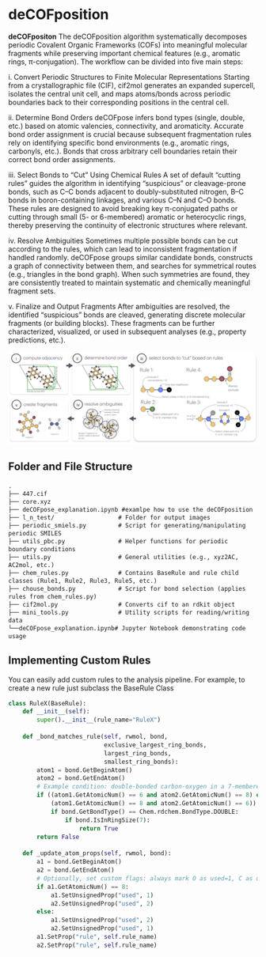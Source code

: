 # deCOFposition

**deCOFpositon** The deCOFposition algorithm systematically decomposes periodic Covalent Organic Frameworks (COFs) into meaningful molecular fragments while preserving important chemical features (e.g., aromatic rings, π-conjugation). The workflow can be divided into five main steps:


i. Convert Periodic Structures to Finite Molecular Representations
Starting from a crystallographic file (CIF), cif2mol generates an expanded supercell, isolates the central unit cell, and maps atoms/bonds across periodic boundaries back to their corresponding positions in the central cell.

ii. Determine Bond Orders
deCOFpose infers bond types (single, double, etc.) based on atomic valencies, connectivity, and aromaticity.
Accurate bond order assignment is crucial because subsequent fragmentation rules rely on identifying specific bond environments (e.g., aromatic rings, carbonyls, etc.).
Bonds that cross arbitrary cell boundaries retain their correct bond order assignments.

iii. Select Bonds to “Cut” Using Chemical Rules
A set of default “cutting rules” guides the algorithm in identifying “suspicious” or cleavage-prone bonds, such as C–C bonds adjacent to doubly-substituted nitrogen, B–C bonds in boron-containing linkages, and various C–N and C–O bonds.
These rules are designed to avoid breaking key π-conjugated paths or cutting through small (5- or 6-membered) aromatic or heterocyclic rings, thereby preserving the continuity of electronic structures where relevant.

iv. Resolve Ambiguities
Sometimes multiple possible bonds can be cut according to the rules, which can lead to inconsistent fragmentation if handled randomly.
deCOFpose groups similar candidate bonds, constructs a graph of connectivity between them, and searches for symmetrical routes (e.g., triangles in the bond graph).
When such symmetries are found, they are consistently treated to maintain systematic and chemically meaningful fragment sets.

v. Finalize and Output Fragments
After ambiguities are resolved, the identified “suspicious” bonds are cleaved, generating discrete molecular fragments (or building blocks).
These fragments can be further characterized, visualized, or used in subsequent analyses (e.g., property predictions, etc.).

![alg expalnation](expl.png)


## Folder and File Structure

```plaintext
.
├── 447.cif
├── core.xyz
├── deCOFpose_explanation.ipynb #examlpe how to use the deCOFposition
├── l_n_test/                  # Folder for output images 
├── periodic_smiels.py         # Script for generating/manipulating periodic SMILES
├── utils_pbc.py               # Helper functions for periodic boundary conditions
├── utils.py                   # General utilities (e.g., xyz2AC, AC2mol, etc.)
├── chem_rules.py              # Contains BaseRule and rule child classes (Rule1, Rule2, Rule3, Rule5, etc.)
├── chouse_bonds.py            # Script for bond selection (applies rules from chem_rules.py)
├── cif2mol.py                 # Converts cif to an rdkit object
├── mini_tools.py              # Utility scripts for reading/writing data
└──deCOFpose_explanation.ipynb# Jupyter Notebook demonstrating code usage
```


## Implementing Custom Rules

You can easily add custom rules to the analysis pipeline. For example, to create a new rule just subclass the BaseRule Class


```python
class RuleX(BaseRule):
    def __init__(self):
        super().__init__(rule_name="RuleX")

    def _bond_matches_rule(self, rwmol, bond,
                           exclusive_largest_ring_bonds,
                           largest_ring_bonds,
                           smallest_ring_bonds):
        atom1 = bond.GetBeginAtom()
        atom2 = bond.GetEndAtom()
        # Example condition: double-bonded carbon-oxygen in a 7-membered ring
        if ((atom1.GetAtomicNum() == 6 and atom2.GetAtomicNum() == 8) or
            (atom1.GetAtomicNum() == 8 and atom2.GetAtomicNum() == 6)):
            if bond.GetBondType() == Chem.rdchem.BondType.DOUBLE:
                if bond.IsInRingSize(7):
                    return True
        return False

    def _update_atom_props(self, rwmol, bond):
        a1 = bond.GetBeginAtom()
        a2 = bond.GetEndAtom()
        # Optionally, set custom flags: always mark O as used=1, C as used=2
        if a1.GetAtomicNum() == 8:
            a1.SetUnsignedProp("used", 1)
            a2.SetUnsignedProp("used", 2)
        else:
            a1.SetUnsignedProp("used", 2)
            a2.SetUnsignedProp("used", 1)
        a1.SetProp("rule", self.rule_name)
        a2.SetProp("rule", self.rule_name)
```
```